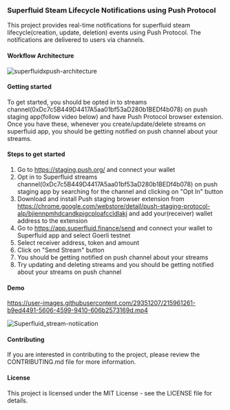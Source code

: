 ### Superfluid Steam Lifecycle Notifications using Push Protocol

This project provides real-time notifications for superfluid steam lifecycle(creation, update, deletion) events using Push Protocol. The notifications are delivered to users via channels.

#### Workflow Architecture

![superfluidxpush-architecture](https://user-images.githubusercontent.com/29351207/215531163-328cbad5-c93f-49da-8fee-e135c973cafd.png)

#### Getting started

To get started, you should be opted in to streams channel(0xDc7c5B449D4417A5aa01bf53aD280b1BEDf4b078) on push staging app(follow video below) and have Push Protocol browser extension. Once you have these, whenever you create/update/delete streams on superfluid app, you should be getting notified on push channel about your streams.

#### Steps to get started

1. Go to https://staging.push.org/ and connect your wallet
2. Opt in to Superfluid streams channel(0xDc7c5B449D4417A5aa01bf53aD280b1BEDf4b078) on push staging app by searching for the channel and clicking on "Opt In" button
3. Download and install Push staging browser extension from https://chrome.google.com/webstore/detail/push-staging-protocol-alp/bjiennpmhdcandkpigcploafccldlakj and add your(receiver) wallet address to the extension
4. Go to https://app.superfluid.finance/send and connect your wallet to Superfluid app and select Goerli testnet
5. Select receiver address, token and amount
6. Click on "Send Stream" button
7. You should be getting notified on push channel about your streams
8. Try updating and deleting streams and you should be getting notified about your streams on push channel

#### Demo

https://user-images.githubusercontent.com/29351207/215961261-b9ed4491-5606-4599-9410-606b2573169d.mp4

![Superfluid_stream-notiication](https://user-images.githubusercontent.com/29351207/215981324-5bcabda2-b827-4da1-a885-c977c8ab1772.png)

#### Contributing

If you are interested in contributing to the project, please review the CONTRIBUTING.md file for more information.

#### License

This project is licensed under the MIT License - see the LICENSE file for details.
